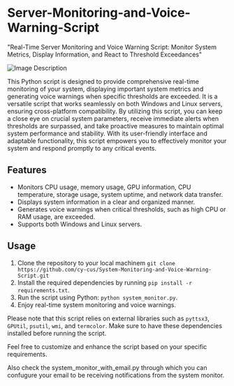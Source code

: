 # Server-Monitoring-and-Voice-Warning-Script
"Real-Time Server Monitoring and Voice Warning Script: Monitor System Metrics, Display Information, and React to Threshold Exceedances"

![Image Description](https://github.com/cy-cus/System-Monitoring-and-Voice-Warning-Script/blob/main/systemmonitor.PNG)

This Python script is designed to provide comprehensive real-time monitoring of your system, displaying important system metrics and generating voice warnings when specific thresholds are exceeded. It is a versatile script that works seamlessly on both Windows and Linux servers, ensuring cross-platform compatibility. By utilizing this script, you can keep a close eye on crucial system parameters, receive immediate alerts when thresholds are surpassed, and take proactive measures to maintain optimal system performance and stability. With its user-friendly interface and adaptable functionality, this script empowers you to effectively monitor your system and respond promptly to any critical events.

## Features
- Monitors CPU usage, memory usage, GPU information, CPU temperature, storage usage, system uptime, and network data transfer.
- Displays system information in a clear and organized manner.
- Generates voice warnings when critical thresholds, such as high CPU or RAM usage, are exceeded.
- Supports both Windows and Linux servers.

## Usage
1. Clone the repository to your local machinem `git clone https://github.com/cy-cus/System-Monitoring-and-Voice-Warning-Script.git`
2. Install the required dependencies by running `pip install -r requirements.txt`.
3. Run the script using Python: `python system_monitor.py`.
4. Enjoy real-time system monitoring and voice warnings.

Please note that this script relies on external libraries such as `pyttsx3`, `GPUtil`, `psutil`, `wmi`, and `termcolor`. Make sure to have these dependencies installed before running the script.

Feel free to customize and enhance the script based on your specific requirements.

Also check the system_monitor_with_email.py through which you can confugure your email to be receiving notifications from the system monitor.



